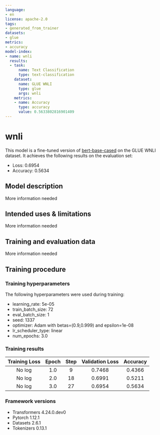 ```yaml
---
language:
- en
license: apache-2.0
tags:
- generated_from_trainer
datasets:
- glue
metrics:
- accuracy
model-index:
- name: wnli
  results:
  - task:
      name: Text Classification
      type: text-classification
    dataset:
      name: GLUE WNLI
      type: glue
      args: wnli
    metrics:
    - name: Accuracy
      type: accuracy
      value: 0.5633802816901409
---
```


<!-- This model card has been generated automatically according to the information the Trainer had access to. You
should probably proofread and complete it, then remove this comment. -->

# wnli

This model is a fine-tuned version of [bert-base-cased](https://huggingface.co/bert-base-cased) on the GLUE WNLI dataset.
It achieves the following results on the evaluation set:
- Loss: 0.6954
- Accuracy: 0.5634

## Model description

More information needed

## Intended uses & limitations

More information needed

## Training and evaluation data

More information needed

## Training procedure

### Training hyperparameters

The following hyperparameters were used during training:
- learning_rate: 5e-05
- train_batch_size: 72
- eval_batch_size: 1
- seed: 1337
- optimizer: Adam with betas=(0.9,0.999) and epsilon=1e-08
- lr_scheduler_type: linear
- num_epochs: 3.0

### Training results

| Training Loss | Epoch | Step | Validation Loss | Accuracy |
|:-------------:|:-----:|:----:|:---------------:|:--------:|
| No log        | 1.0   | 9    | 0.7468          | 0.4366   |
| No log        | 2.0   | 18   | 0.6991          | 0.5211   |
| No log        | 3.0   | 27   | 0.6954          | 0.5634   |


### Framework versions

- Transformers 4.24.0.dev0
- Pytorch 1.12.1
- Datasets 2.6.1
- Tokenizers 0.13.1
